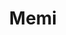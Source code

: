 ---
title: Memi
date: 
draft: false

# descripcion
description : Pulsera de plata 925 y nácar

materials: Plata 925

color: Plateado y nácar verde

dimensions: 18,5cm largo

code: 03-24-0614

type: "Pulseras"

categories: []

price: $6.980,00

# Images
# first image will be shown in the product page
images:
  # - image: "images/path_to_image"
  # La ubicacion de las imagenes es imagenes/Pulseras/Pulseras.Nácar/03-24-0614-memi
  - image: "./images/pulseras/nácar/03-24-0614.JPG"
---